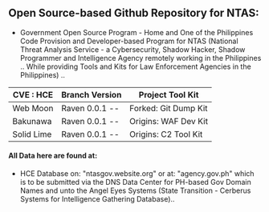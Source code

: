 ## Open Source-based Github Repository for NTAS:

* Government Open Source Program - Home and One of the Philippines Code Provision and Developer-based Program for NTAS (National Threat Analysis Service - a Cybersecurity, Shadow Hacker, Shadow Programmer and Intelligence Agency remotely working in the Philippines .. While providing Tools and Kits for Law Enforcement Agencies in the Philippines) ..

| CVE : HCE | Branch Version | Project Tool Kit |
| ---------- | -------------- | ----------------- |
|  Web Moon  | Raven 0.0.1 -- | Forked: Git Dump Kit |
|  Bakunawa  | Raven 0.0.1 -- |  Origins: WAF Dev Kit  |
| Solid Lime | Raven 0.0.1 -- |  Origins: C2 Tool Kit  |

#### All Data here are found at:

* HCE Database on: "ntasgov.website.org" or at: "agency.gov.ph" which is to be submitted via the DNS Data Center for PH-based Gov Domain Names and unto the Angel Eyes Systems (State Transition - Cerberus Systems for Intelligence Gathering Database)..
